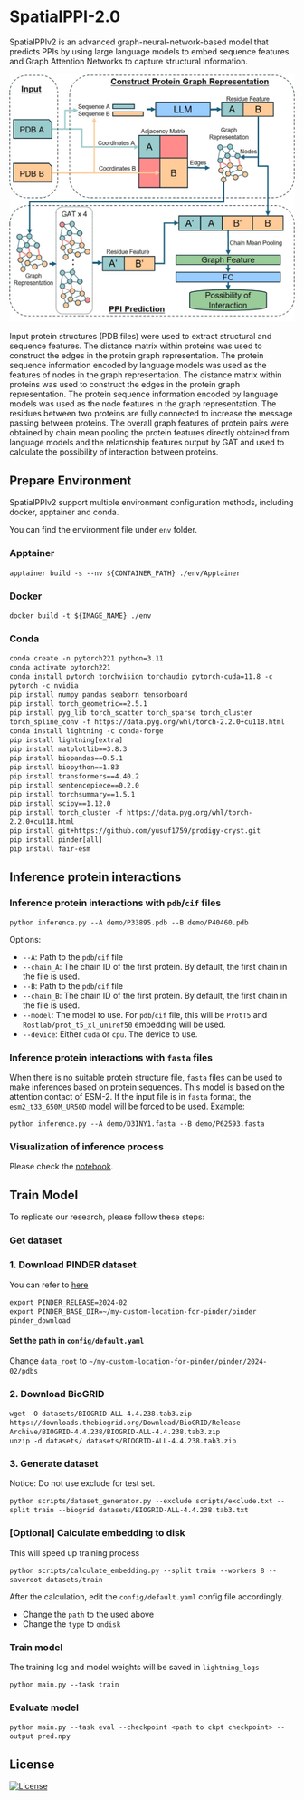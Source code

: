 # SpatialPPI-2.0

SpatialPPIv2 is an advanced graph-neural-network-based model that predicts PPIs by using large language models to embed sequence features and Graph Attention Networks to capture structural information.

![fig](./assets/fig.jpg)

Input protein structures (PDB files) were used to extract structural and sequence features. The distance matrix within proteins was used to construct the edges in the protein graph representation. The protein sequence information encoded by language models was used as the features of nodes in the graph representation. The distance matrix within proteins was used to construct the edges in the protein graph representation. The protein sequence information encoded by language models was used as the node features in the graph representation. The residues between two proteins are fully connected to increase the message passing between proteins. The overall graph features of protein pairs were obtained by chain mean pooling the protein features directly obtained from language models and the relationship features output by GAT and used to calculate the possibility of interaction between proteins.

## Prepare Environment

SpatialPPIv2 support multiple environment configuration methods, including docker, apptainer and conda. 

You can find the environment file under `env` folder.

### Apptainer

```
apptainer build -s --nv ${CONTAINER_PATH} ./env/Apptainer
```

### Docker

```
docker build -t ${IMAGE_NAME} ./env
```

### Conda

```
conda create -n pytorch221 python=3.11
conda activate pytorch221
conda install pytorch torchvision torchaudio pytorch-cuda=11.8 -c pytorch -c nvidia
pip install numpy pandas seaborn tensorboard
pip install torch_geometric==2.5.1
pip install pyg_lib torch_scatter torch_sparse torch_cluster torch_spline_conv -f https://data.pyg.org/whl/torch-2.2.0+cu118.html
conda install lightning -c conda-forge
pip install lightning[extra]
pip install matplotlib==3.8.3
pip install biopandas==0.5.1
pip install biopython==1.83
pip install transformers==4.40.2
pip install sentencepiece==0.2.0
pip install torchsummary==1.5.1
pip install scipy==1.12.0
pip install torch_cluster -f https://data.pyg.org/whl/torch-2.2.0+cu118.html
pip install git+https://github.com/yusuf1759/prodigy-cryst.git
pip install pinder[all]
pip install fair-esm
```

## Inference protein interactions

### Inference protein interactions with `pdb`/`cif` files

```
python inference.py --A demo/P33895.pdb --B demo/P40460.pdb
```

Options:

- `--A`: Path to the `pdb`/`cif` file
- `--chain_A`: The chain ID of the first protein. By default, the first chain in the file is used.
- `--B`: Path to the `pdb`/`cif` file
- `--chain_B`: The chain ID of the first protein. By default, the first chain in the file is used.
- `--model`: The model to use. For `pdb`/`cif` file, this will be `ProtT5` and `Rostlab/prot_t5_xl_uniref50` embedding will be used.
- `--device`: Either `cuda` or `cpu`. The device to use.

### Inference protein interactions with `fasta` files

When there is no suitable protein structure file, `fasta` files can be used to make inferences based on protein sequences. This model is based on the attention contact of ESM-2. If the input file is in `fasta` format, the `esm2_t33_650M_UR50D` model will be forced to be used. Example:

```
python inference.py --A demo/D3INY1.fasta --B demo/P62593.fasta
```

### Visualization of inference process

Please check the [notebook](https://github.com/ohuelab/SpatialPPIv2/blob/main/demo/example_visualize.ipynb).

## Train Model

To replicate our research, please follow these steps:

### Get dataset

### 1. Download PINDER dataset. 

You can refer to [here](https://github.com/pinder-org/pinder?tab=readme-ov-file#%EF%B8%8F-getting-the-dataset)

```
export PINDER_RELEASE=2024-02
export PINDER_BASE_DIR=~/my-custom-location-for-pinder/pinder
pinder_download
```

#### Set the path in `config/default.yaml`

Change `data_root` to `~/my-custom-location-for-pinder/pinder/2024-02/pdbs`

### 2. Download BioGRID

```
wget -O datasets/BIOGRID-ALL-4.4.238.tab3.zip https://downloads.thebiogrid.org/Download/BioGRID/Release-Archive/BIOGRID-4.4.238/BIOGRID-ALL-4.4.238.tab3.zip
unzip -d datasets/ datasets/BIOGRID-ALL-4.4.238.tab3.zip
```

### 3. Generate dataset

Notice: Do not use exclude for test set.

```
python scripts/dataset_generator.py --exclude scripts/exclude.txt --split train --biogrid datasets/BIOGRID-ALL-4.4.238.tab3.txt
```

### [Optional] Calculate embedding to disk

This will speed up training process

```
python scripts/calculate_embedding.py --split train --workers 8 --saveroot datasets/train
```

After the calculation, edit the `config/default.yaml` config file accordingly.

- Change the `path` to the used above
- Change the `type` to `ondisk`

### Train model

The training log and model weights will be saved in `lightning_logs`

```
python main.py --task train
```

### Evaluate model

```
python main.py --task eval --checkpoint <path to ckpt checkpoint> --output pred.npy
```



## License

[![License](https://img.shields.io/badge/License-Apache_2.0-green.svg)](https://opensource.org/licenses/Apache-2.0)

